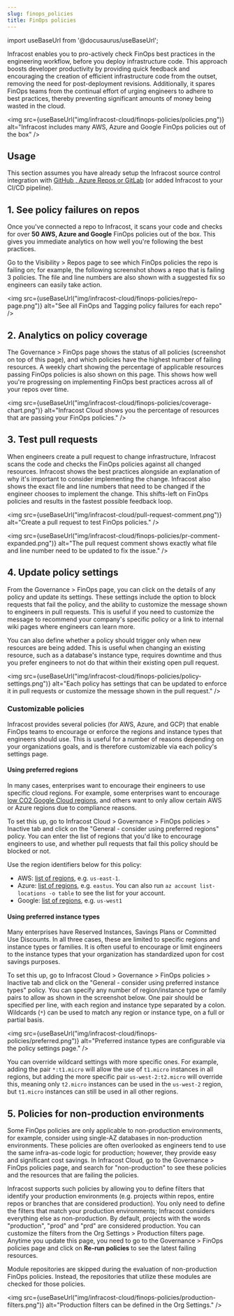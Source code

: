 ```yaml
---
slug: finops_policies
title: FinOps policies
---
```


import useBaseUrl from '@docusaurus/useBaseUrl';

Infracost enables you to pro-actively check FinOps best practices in the engineering workflow, before you deploy infrastructure code. This approach boosts developer productivity by providing quick feedback and encouraging the creation of efficient infrastructure code from the outset, removing the need for post-deployment revisions. Additionally, it spares FinOps teams from the continual effort of urging engineers to adhere to best practices, thereby preventing significant amounts of money being wasted in the cloud.

<img src={useBaseUrl("img/infracost-cloud/finops-policies/policies.png")} alt="Infracost includes many AWS, Azure and Google FinOps policies out of the box" />

## Usage

This section assumes you have already setup the Infracost source control integration with [GitHub , Azure Repos or GitLab](/docs/integrations/cicd/#source-control-integrations-recommended) (or added Infracost to your CI/CD pipeline).

## 1. See policy failures on repos

Once you've connected a repo to Infracost, it scans your code and checks for over **50 AWS, Azure and Google** FinOps policies out of the box. This gives you immediate analytics on how well you're following the best practices.

Go to the Visibility > Repos page to see which FinOps policies the repo is failing on; for example, the following screenshot shows a repo that is failing 3 policies. The file and line numbers are also shown with a suggested fix so engineers can easily take action.

<img src={useBaseUrl("img/infracost-cloud/finops-policies/repo-page.png")} alt="See all FinOps and Tagging policy failures for each repo" />

## 2. Analytics on policy coverage

The Governance > FinOps page shows the status of all policies (screenshot on top of this page), and which policies have the highest number of failing resources. A weekly chart showing the percentage of applicable resources passing FinOps policies is also shown on this page. This shows how well you're progressing on implementing FinOps best practices across all of your repos over time.

<img src={useBaseUrl("img/infracost-cloud/finops-policies/coverage-chart.png")} alt="Infracost Cloud shows you the percentage of resources that are passing your FinOps policies." />

## 3. Test pull requests

When engineers create a pull request to change infrastructure, Infracost scans the code and checks the FinOps policies against all changed resources. Infracost shows the best practices alongside an explanation of why it's important to consider implementing the change. Infracost also shows the exact file and line numbers that need to be changed if the engineer chooses to implement the change. This shifts-left on FinOps policies and results in the fastest possible feedback loop.

<img src={useBaseUrl("img/infracost-cloud/pull-request-comment.png")} alt="Create a pull request to test FinOps policies." />

<img src={useBaseUrl("img/infracost-cloud/finops-policies/pr-comment-expanded.png")} alt="The pull request comment shows exactly what file and line number need to be updated to fix the issue." />

## 4. Update policy settings

From the Governance > FinOps page, you can click on the details of any policy and update its settings. These settings include the option to block requests that fail the policy, and the ability to customize the message shown to engineers in pull requests. This is useful if you need to customize the message to recommend your company's specific policy or a link to internal wiki pages where engineers can learn more.

You can also define whether a policy should trigger only when new resources are being added. This is useful when changing an existing resource, such as a database's instance type, requires downtime and thus you prefer engineers to not do that within their existing open pull request.

<img src={useBaseUrl("img/infracost-cloud/finops-policies/policy-settings.png")} alt="Each policy has settings that can be updated to enforce it in pull requests or customize the message shown in the pull request." />

### Customizable policies

Infracost provides several policies (for AWS, Azure, and GCP) that enable FinOps teams to encourage or enforce the regions and instance types that engineers should use. This is useful for a number of reasons depending on your organizations goals, and is therefore customizable via each policy's settings page.

#### Using preferred regions
In many cases, enterprises want to encourage their engineers to use specific cloud regions. For example, some enterprises want to encourage [low CO2 Google Cloud regions](https://cloud.google.com/sustainability/region-carbon), and others want to only allow certain AWS or Azure regions due to compliance reasons.

To set this up, go to Infracost Cloud > Governance > FinOps policies > Inactive tab and click on the "General - consider using preferred regions" policy. You can enter the list of regions that you'd like to encourage engineers to use, and whether pull requests that fail this policy should be blocked or not.

Use the region identifiers below for this policy:
- AWS: [list of regions](https://aws.amazon.com/about-aws/global-infrastructure/regional-product-services/), e.g. `us-east-1`.
- Azure: [list of regions](https://cloud.google.com/about/locations/), e.g. `eastus`. You can also run `az account list-locations -o table` to see the list for your account.
- Google: [list of regions](https://cloud.google.com/about/locations/), e.g. `us-west1`

#### Using preferred instance types
Many enterprises have Reserved Instances, Savings Plans or Committed Use Discounts. In all three cases, these are limited to specific regions and instance types or families. It is often useful to encourage or limit engineers to the instance types that your organization has standardized upon for cost savings purposes.

To set this up, go to Infracost Cloud > Governance > FinOps policies > Inactive tab and click on the "General - consider using preferred instance types" policy. You can specify any number of region/instance type or family pairs to allow as shown in the screenshot below. One pair should be specified per line, with each region and instance type separated by a colon. Wildcards (`*`) can be used to match any region or instance type, on a full or partial basis.

<img src={useBaseUrl("img/infracost-cloud/finops-policies/preferred.png")} alt="Preferred instance types are configurable via the policy settings page." />

You can override wildcard settings with more specific ones. For example, adding the pair `*:t1.micro` will allow the use of `t1.micro` instances in all regions, but adding the more specific pair `us-west-2:t2.micro` will override this, meaning only `t2.micro` instances can be used in the `us-west-2` region, but `t1.micro` instances can still be used in all other regions.

## 5. Policies for non-production environments

Some FinOps policies are only applicable to non-production environments, for example, consider using single-AZ databases in non-production environments. These policies are often overlooked as engineers tend to use the same infra-as-code logic for production; however, they provide easy and significant cost savings. In Infracost Cloud, go to the Governance > FinOps policies page, and search for "non-production" to see these policies and the resources that are failing the policies.

Infracost supports such policies by allowing you to define filters that identify your production environments (e.g. projects within repos, entire repos or branches that are considered production). You only need to define the filters that match your production environments; Infracost considers everything else as non-production. By default, projects with the words "production", "prod" and "prd" are considered production. You can customize the filters from the Org Settings > Production filters page. Anytime you update this page, you need to go to the Governance > FinOps policies page and click on **Re-run policies** to see the latest failing resources.

Module repositories are skipped during the evaluation of non-production FinOps policies. Instead, the repositories that utilize these modules are checked for those policies.

<img src={useBaseUrl("img/infracost-cloud/finops-policies/production-filters.png")} alt="Production filters can be defined in the Org Settings." />
